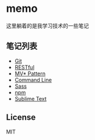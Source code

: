 # memo
这里躺着的是我学习技术的一些笔记

## 笔记列表
- [Git](article/Git.md)
- [RESTful](article/RESTful.md)
- [MV* Pattern](article/MV*Pattern.md)
- [Command Line](article/CommandLine.md)
- [Sass](article/Sass.md)
- [npm](article/npm.md)
- [Sublime Text](article/SublimeText.md)

## License
MIT
